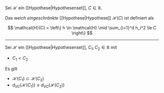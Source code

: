 Sei $\mathcal{H}$ ein [[Hypothese|Hypothesenset]], $C \in \mathbb{R}$.

Das *weich eingeschränkte* [[Hypothese|Hypothese]] $\mathcal{H}(C)$ ist definiert als

$$
	\mathcal{H}(C) = \left\{ h \in \mathcal{H} \mid \sum_{i=1}^d h_i^2 \le C \right\}
$$

---

Sei $\mathcal{H}$ ein [[Hypothese|Hypothesenset]], $C_1, C_2 \in \mathbb{R}$ mit
- $C_1 \lt C_2$

Es gilt
- $\mathcal{H}(C_1) \subset \mathcal{H}(C_2)$
- $d_{VC}(\mathcal{H}(C_1)) \le d_{VC}(\mathcal{H}(C_2))$